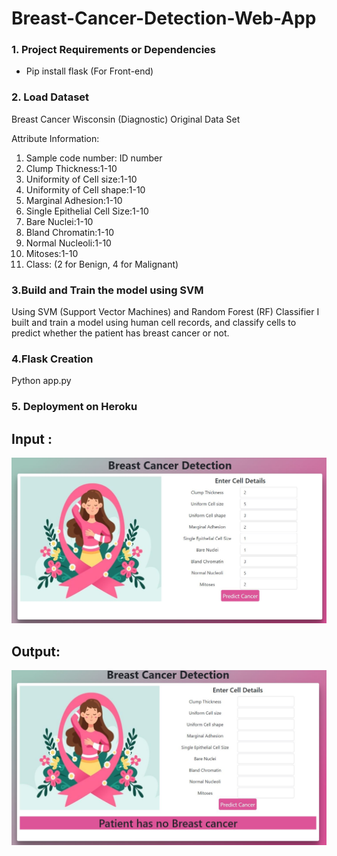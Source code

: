 # Breast-Cancer-Detection-Web-App
### 1. Project Requirements or Dependencies
* Pip install flask (For Front-end)

### 2. Load Dataset
Breast Cancer Wisconsin (Diagnostic) Original Data Set

Attribute Information:
1.	Sample code number: ID number
2.	Clump Thickness:1-10
3.	Uniformity of Cell size:1-10
4.	Uniformity of Cell shape:1-10
5.	Marginal Adhesion:1-10
6.	Single Epithelial Cell Size:1-10
7.	Bare Nuclei:1-10
8.	Bland Chromatin:1-10
9.	Normal Nucleoli:1-10
10.	Mitoses:1-10
11.	Class: (2 for Benign, 4 for Malignant)
### 3.Build and Train the model using SVM
Using SVM (Support Vector Machines) and Random Forest (RF) Classifier I built and train a model using human cell records, and classify cells to predict whether the patient has breast cancer or not.
### 4.Flask Creation
Python app.py
### 5. Deployment on Heroku

## Input :
![Alt text](https://github.com/JatinRanaV1/Breast-Cancer-Detection-Web-App/blob/main/input.JPG)
## Output:
![Alt text](https://github.com/JatinRanaV1/Breast-Cancer-Detection-Web-App/blob/main/output.JPG)
